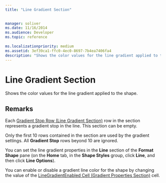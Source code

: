 ```yaml
---
title: "Line Gradient Section"
 
 
manager: soliver
ms.date: 11/16/2014
ms.audience: Developer
ms.topic: reference
 
ms.localizationpriority: medium
ms.assetid: 3ef39ca1-ffc0-4ec0-8697-7b4ea7406fa4
description: "Shows the color values for the line gradient applied to the shape."
---
```


# Line Gradient Section

Shows the color values for the line gradient applied to the shape. 
  
## Remarks

Each [Gradient Stop Row (Line Gradient Section)](gradient-stop-row-line-gradient-section.md) row in the section represents a gradient stop in the line. This section can be empty. 
  
Only the first 10 rows contained in the section are used by the gradient settings. All **Gradient Stop** rows beyond 10 are ignored. 
  
You can set the line gradient properties in the **Line** section of the **Format Shape** pane (on the **Home** tab, in the **Shape Styles** group, click **Line**, and then click **Line Options**). 
  
You can enable or disable a gradient line color for the shape by changing the value of the [LineGradientEnabled Cell (Gradient Properties Section)](linegradientenabled-cell-gradient-properties-section.md) cell. 
  

